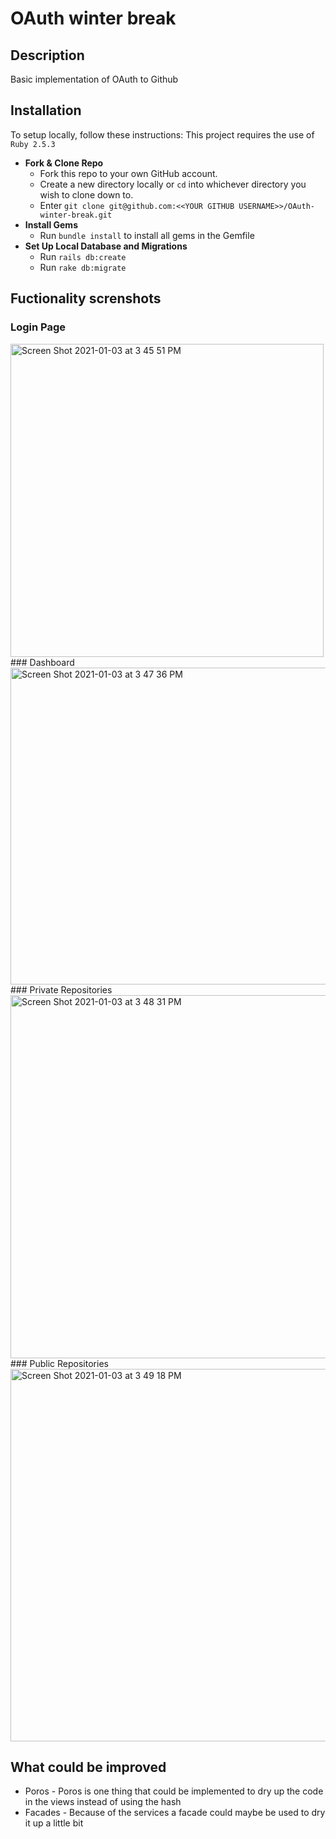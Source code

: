# OAuth winter break

## Description

Basic implementation of OAuth to Github

## Installation
To setup locally, follow these instructions:
This project requires the use of `Ruby 2.5.3`

  * __Fork & Clone Repo__
    * Fork this repo to your own GitHub account.
    * Create a new directory locally or `cd` into whichever directory you wish to clone down to.
    * Enter `git clone git@github.com:<<YOUR GITHUB USERNAME>>/OAuth-winter-break.git`
  * __Install Gems__
    * Run `bundle install` to install all gems in the Gemfile
  * __Set Up Local Database and Migrations__
    * Run `rails db:create`
    * Run `rake db:migrate`

## Fuctionality screnshots

### Login Page
  <img width="501" alt="Screen Shot 2021-01-03 at 3 45 51 PM" src="https://user-images.githubusercontent.com/63683549/103488629-25f6b080-4ddc-11eb-81cb-fed3fa71eea1.png">
### Dashboard
  <img width="507" alt="Screen Shot 2021-01-03 at 3 47 36 PM" src="https://user-images.githubusercontent.com/63683549/103488620-12e3e080-4ddc-11eb-8743-76a60b7e390b.png">
### Private Repositories
  <img width="581" alt="Screen Shot 2021-01-03 at 3 48 31 PM" src="https://user-images.githubusercontent.com/63683549/103488608-03649780-4ddc-11eb-8494-4976d38afc98.png">
### Public Repositories
  <img width="596" alt="Screen Shot 2021-01-03 at 3 49 18 PM" src="https://user-images.githubusercontent.com/63683549/103488524-4114f080-4ddb-11eb-8d68-27e533d95f13.png">

## What could be improved
  * Poros - Poros is one thing that could be implemented to dry up the code in the views instead of using the hash
  * Facades - Because of the services a facade could maybe be used to dry it up a little bit
